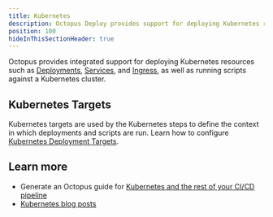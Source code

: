 ```yaml
---
title: Kubernetes
description: Octopus Deploy provides support for deploying Kubernetes resources.
position: 100
hideInThisSectionHeader: true
---
```


Octopus provides integrated support for deploying Kubernetes resources such as [Deployments](/docs/deployment-examples/kubernetes-deployments/deploy-container/index.md), [Services](/docs/deployment-examples/kubernetes-deployments/deploy-service/index.md), and [Ingress](/docs/deployment-examples/kubernetes-deployments/deploy-ingress/index.md), as well as running scripts against a Kubernetes cluster.

## Kubernetes Targets

Kubernetes targets are used by the Kubernetes steps to define the context in which deployments and scripts are run. Learn how to configure [Kubernetes Deployment Targets](/docs/infrastructure/deployment-targets/kubernetes-target/index.md).

## Learn more

- Generate an Octopus guide for [Kubernetes and the rest of your CI/CD pipeline](https://octopus.com/docs/guides?destination=Kubernetes)
- [Kubernetes blog posts](https://www.octopus.com/blog/tag/kubernetes)